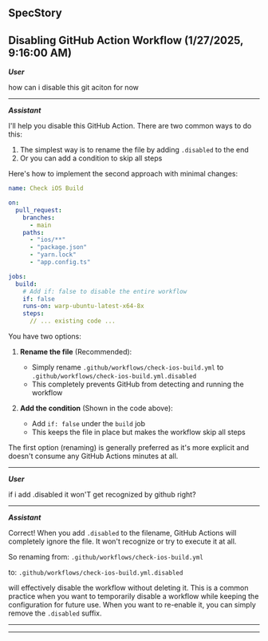 ## SpecStory

## Disabling GitHub Action Workflow (1/27/2025, 9:16:00 AM)

_**User**_

how can i disable this git aciton for now

---

_**Assistant**_

I'll help you disable this GitHub Action. There are two common ways to do this:

1. The simplest way is to rename the file by adding `.disabled` to the end
2. Or you can add a condition to skip all steps

Here's how to implement the second approach with minimal changes:

```yaml:.github/workflows/check-ios-build.yml
name: Check iOS Build

on:
  pull_request:
    branches:
      - main
    paths:
      - "ios/**"
      - "package.json"
      - "yarn.lock"
      - "app.config.ts"

jobs:
  build:
    # Add if: false to disable the entire workflow
    if: false
    runs-on: warp-ubuntu-latest-x64-8x
    steps:
      // ... existing code ...
```

You have two options:

1. **Rename the file** (Recommended):
   - Simply rename `.github/workflows/check-ios-build.yml` to `.github/workflows/check-ios-build.yml.disabled`
   - This completely prevents GitHub from detecting and running the workflow

2. **Add the condition** (Shown in the code above):
   - Add `if: false` under the `build` job
   - This keeps the file in place but makes the workflow skip all steps

The first option (renaming) is generally preferred as it's more explicit and doesn't consume any GitHub Actions minutes at all.

---

_**User**_

if i add .disabled it won'T get recognized by github right?

---

_**Assistant**_

Correct! When you add `.disabled` to the filename, GitHub Actions will completely ignore the file. It won't recognize or try to execute it at all.

So renaming from:
`.github/workflows/check-ios-build.yml`

to:
`.github/workflows/check-ios-build.yml.disabled`

will effectively disable the workflow without deleting it. This is a common practice when you want to temporarily disable a workflow while keeping the configuration for future use. When you want to re-enable it, you can simply remove the `.disabled` suffix.

---



---

